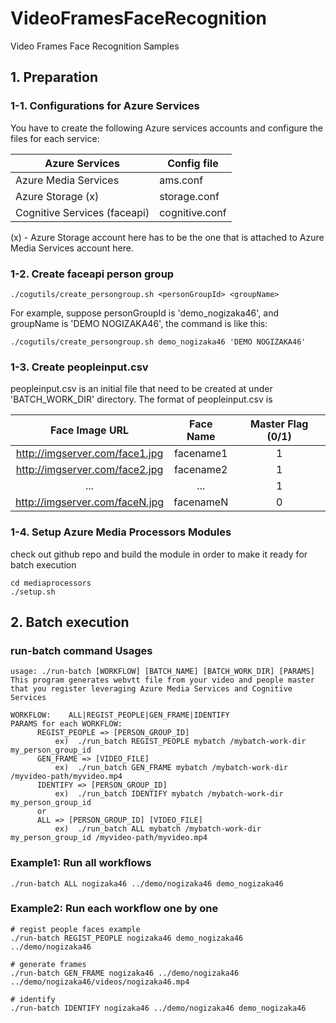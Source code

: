 # VideoFramesFaceRecognition
Video Frames Face Recognition Samples


## 1. Preparation

### 1-1. Configurations for Azure Services
You have to create the following Azure services accounts and configure the files for each service:

| Azure Services                | Config file    | 
|-------------------------------|----------------|
| Azure Media Services          | ams.conf       |
| Azure Storage (x)             | storage.conf   |
| Cognitive Services (faceapi)  | cognitive.conf | 
(x) - Azure Storage account here has to be the one that is attached to Azure Media Services account here.

### 1-2. Create faceapi person group
```
./cogutils/create_persongroup.sh <personGroupId> <groupName>
```

For example, suppose personGroupId is 'demo_nogizaka46', and groupName is 'DEMO NOGIZAKA46', the command is like this:
```
./cogutils/create_persongroup.sh demo_nogizaka46 'DEMO NOGIZAKA46'
```

### 1-3. Create peopleinput.csv
peopleinput.csv is an initial file that need to be created at under 'BATCH_WORK_DIR' directory.
The format of peopleinput.csv is


| Face Image URL                 | Face Name | Master Flag (0/1) |
|:------------------------------:|:---------:|:-----------------:|
| http://imgserver.com/face1.jpg | facename1 | 1                 |
| http://imgserver.com/face2.jpg | facename2 | 1                 |
| ...                            | ...       | 1                 |
| http://imgserver.com/faceN.jpg | facenameN | 0                 |


### 1-4. Setup Azure Media Processors Modules
check out github repo and build the module in order to make it ready for batch execution
```
cd mediaprocessors
./setup.sh
```

## 2. Batch execution

### run-batch command Usages
```
usage: ./run-batch [WORKFLOW] [BATCH_NAME] [BATCH_WORK_DIR] [PARAMS]
This program generates webvtt file from your video and people master 
that you register leveraging Azure Media Services and Cognitive Services

WORKFLOW:    ALL|REGIST_PEOPLE|GEN_FRAME|IDENTIFY
PARAMS for each WORKFLOW:
      REGIST_PEOPLE => [PERSON_GROUP_ID]
          ex)  ./run_batch REGIST_PEOPLE mybatch /mybatch-work-dir my_person_group_id
      GEN_FRAME => [VIDEO_FILE]
          ex)  ./run_batch GEN_FRAME mybatch /mybatch-work-dir /myvideo-path/myvideo.mp4
      IDENTIFY => [PERSON_GROUP_ID]
          ex)  ./run_batch IDENTIFY mybatch /mybatch-work-dir my_person_group_id
      or
      ALL => [PERSON_GROUP_ID] [VIDEO_FILE]
          ex)  ./run_batch ALL mybatch /mybatch-work-dir my_person_group_id /myvideo-path/myvideo.mp4
```

### Example1: Run all workflows
```
./run-batch ALL nogizaka46 ../demo/nogizaka46 demo_nogizaka46 
```


### Example2: Run each workflow one by one

```
# regist people faces example
./run-batch REGIST_PEOPLE nogizaka46 demo_nogizaka46 ../demo/nogizaka46

# generate frames
./run-batch GEN_FRAME nogizaka46 ../demo/nogizaka46 ../demo/nogizaka46/videos/nogizaka46.mp4

# identify
./run-batch IDENTIFY nogizaka46 ../demo/nogizaka46 demo_nogizaka46 
```

